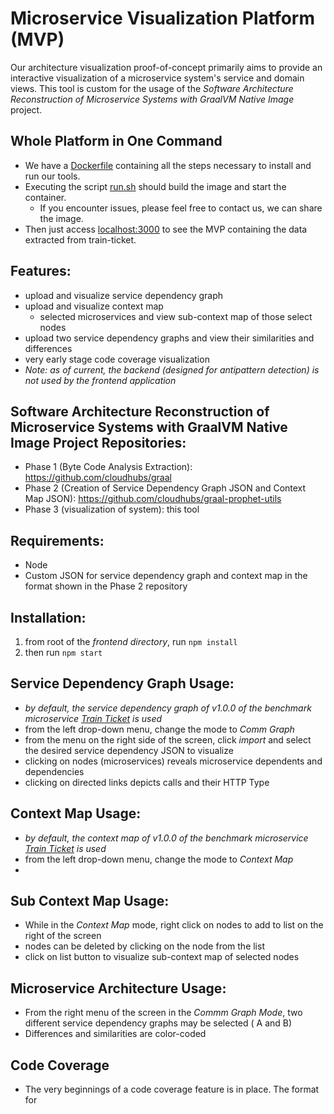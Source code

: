 # Microservice Visualization Platform (MVP)

Our architecture visualization proof-of-concept primarily aims to provide an interactive visualization of a microservice
system's service and domain views. This tool is custom for the usage of the *Software Architecture Reconstruction of
Microservice Systems with GraalVM Native Image* project.

## Whole Platform in One Command

- We have a [Dockerfile](./Dockerfile) containing all the steps necessary to install and run our tools.
- Executing the script [run.sh](./run.sh) should build the image and start the container.
  - If you encounter issues, please feel free to contact us, we can share the image.
- Then just access [localhost:3000](http://localhost:3000/) to see the MVP containing the data extracted from
  train-ticket.

## Features:

- upload and visualize service dependency graph
- upload and visualize context map
  - selected microservices and view sub-context map of those select nodes
- upload two service dependency graphs and view their similarities and differences
- very early stage code coverage visualization
- *Note: as of current, the backend (designed for antipattern detection) is not used by the frontend application*

## Software Architecture Reconstruction of Microservice Systems with GraalVM Native Image Project Repositories:

- Phase 1 (Byte Code Analysis Extraction): https://github.com/cloudhubs/graal
- Phase 2 (Creation of Service Dependency Graph JSON and Context Map
  JSON): https://github.com/cloudhubs/graal-prophet-utils
- Phase 3 (visualization of system): this tool

## Requirements:

- Node
- Custom JSON for service dependency graph and context map in the format shown in the Phase 2 repository

## Installation:

1. from root of the *frontend directory*, run ```npm install```
2. then run ```npm start```

## Service Dependency Graph Usage:

- *by default, the service dependency graph of v1.0.0 of the benchmark
  microservice [Train Ticket](https://github.com/FudanSELab/train-ticket) is used*
- from the left drop-down menu, change the mode to *Comm Graph*
- from the menu on the right side of the screen, click *import* and select the desired service dependency JSON to
  visualize
- clicking on nodes (microservices) reveals microservice dependents and dependencies
- clicking on directed links depicts calls and their HTTP Type

## Context Map Usage:

- *by default, the context map of v1.0.0 of the benchmark
  microservice [Train Ticket](https://github.com/FudanSELab/train-ticket) is used*
- from the left drop-down menu, change the mode to *Context Map*
-

## Sub Context Map Usage:

- While in the *Context Map* mode, right click on nodes to add to list on the right of the screen
- nodes can be deleted by clicking on the node from the list
- click on list button to visualize sub-context map of selected nodes

## Microservice Architecture Usage:

- From the right menu of the screen in the *Commm Graph Mode*, two different service dependency graphs may be selected (
  A and B)
- Differences and similarities are color-coded

## Code Coverage

- The very beginnings of a code coverage feature is in place. The format for 
